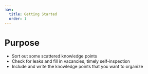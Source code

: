 ```yaml
---
nav:
  title: Getting Started
  order: 1
---
```


# Purpose

- Sort out some scattered knowledge points
- Check for leaks and fill in vacancies, timely self-inspection
- Include and write the knowledge points that you want to organize
